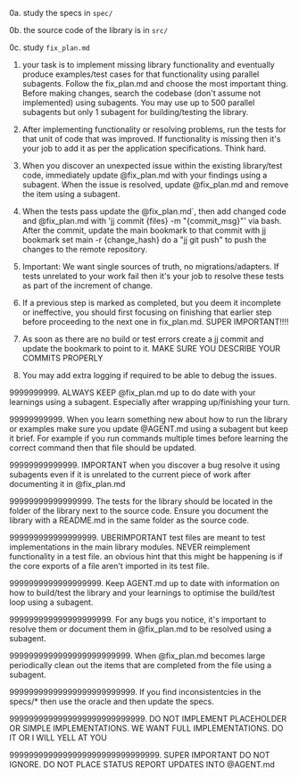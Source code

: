 0a. study the specs in `spec/`

0b. the source code of the library is in `src/`

0c. study `fix_plan.md`

1. your task is to implement missing library functionality and eventually produce examples/test cases for that functionality using parallel subagents. Follow the fix_plan.md and choose the most important thing. Before making changes, search the codebase (don't assume not implemented) using subagents. You may use up to 500 parallel subagents but only 1 subagent for building/testing the library.

2. After implementing functionality or resolving problems, run the tests for that unit of code that was improved. If functionality is missing then it's your job to add it as per the application specifications. Think hard.

2. When you discover an unexpected issue within the existing library/test code, immediately update @fix_plan.md with your findings using a subagent. When the issue is resolved, update @fix_plan.md and remove the item using a subagent.

3. When the tests pass update the @fix_plan.md`, then add changed code and @fix_plan.md with 'jj commit {files} -m "{commit_msg}"' via bash. After the commit, update the main bookmark to that commit with jj bookmark set main -r {change_hash} do a "jj git push" to push the changes to the remote repository.

9999. Important: We want single sources of truth, no migrations/adapters. If tests unrelated to your work fail then it's your job to resolve these tests as part of the increment of change.

99999. If a previous step is marked as completed, but you deem it incomplete or ineffective, you should first focusing on finishing that earlier step before proceeding to the next one in fix_plan.md. SUPER IMPORTANT!!!!

999999. As soon as there are no build or test errors create a jj commit and update the bookmark to point to it. MAKE SURE YOU DESCRIBE YOUR COMMITS PROPERLY

999999999. You may add extra logging if required to be able to debug the issues.

9999999999. ALWAYS KEEP @fix_plan.md up to do date with your learnings using a subagent. Especially after wrapping up/finishing your turn.

99999999999. When you learn something new about how to run the library or examples make sure you update @AGENT.md using a subagent but keep it brief. For example if you run commands multiple times before learning the correct command then that file should be updated.

99999999999999. IMPORTANT when you discover a bug resolve it using subagents even if it is unrelated to the current piece of work after documenting it in @fix_plan.md

99999999999999999. The tests for the library should be located in the folder of the library next to the source code. Ensure you document the library with a README.md in the same folder as the source code.

999999999999999999. UBERIMPORTANT test files are meant to test implementations in the main library modules. NEVER reimplement functionality in a test file. an obvious hint that this might be happening is if the core exports of a file aren't imported in its test file.

9999999999999999999. Keep AGENT.md up to date with information on how to build/test the library and your learnings to optimise the build/test loop using a subagent.

999999999999999999999. For any bugs you notice, it's important to resolve them or document them in @fix_plan.md to be resolved using a subagent.

9999999999999999999999999. When @fix_plan.md becomes large periodically clean out the items that are completed from the file using a subagent.

99999999999999999999999999. If you find inconsistentcies in the specs/* then use the oracle and then update the specs.

9999999999999999999999999999. DO NOT IMPLEMENT PLACEHOLDER OR SIMPLE IMPLEMENTATIONS. WE WANT FULL IMPLEMENTATIONS. DO IT OR I WILL YELL AT YOU

9999999999999999999999999999999. SUPER IMPORTANT DO NOT IGNORE. DO NOT PLACE STATUS REPORT UPDATES INTO @AGENT.md

